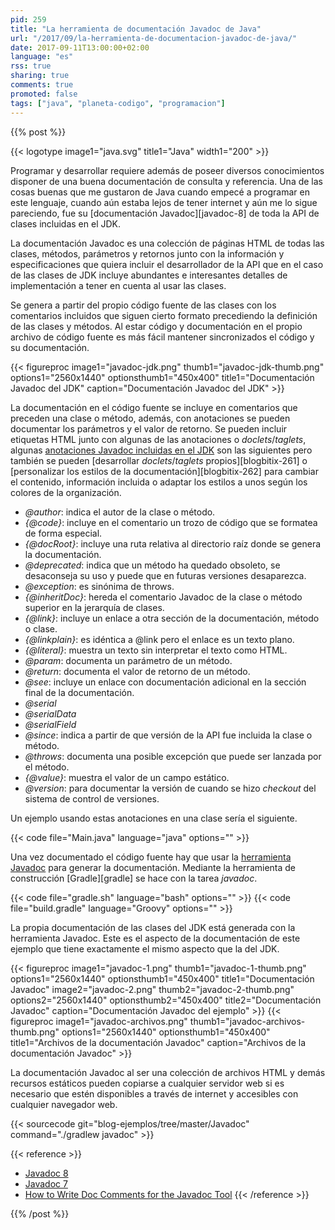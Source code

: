 ```yaml
---
pid: 259
title: "La herramienta de documentación Javadoc de Java"
url: "/2017/09/la-herramienta-de-documentacion-javadoc-de-java/"
date: 2017-09-11T13:00:00+02:00
language: "es"
rss: true
sharing: true
comments: true
promoted: false
tags: ["java", "planeta-codigo", "programacion"]
---
```


{{% post %}}

{{< logotype image1="java.svg" title1="Java" width1="200" >}}

Programar y desarrollar requiere además de poseer diversos conocimientos disponer de una buena documentación de consulta y referencia. Una de las cosas buenas que me gustaron de Java cuando empecé a programar en este lenguaje, cuando aún estaba lejos de tener internet y aún me lo sigue pareciendo, fue su [documentación Javadoc][javadoc-8] de toda la API de clases incluidas en el JDK.

La documentación Javadoc es una colección de páginas HTML de todas las clases, métodos, parámetros y retornos junto con la información y especificaciones que quiera incluir el desarrollador de la API que en el caso de las clases de JDK incluye abundantes e interesantes detalles de implementación a tener en cuenta al usar las clases.

Se genera a partir del propio código fuente de las clases con los comentarios incluidos que siguen cierto formato precediendo la definición de las clases y métodos. Al estar código y documentación en el propio archivo de código fuente es más fácil mantener sincronizados el código y su documentación.

{{< figureproc
    image1="javadoc-jdk.png" thumb1="javadoc-jdk-thumb.png" options1="2560x1440" optionsthumb1="450x400" title1="Documentación Javadoc del JDK"
    caption="Documentación Javadoc del JDK" >}}

La documentación en el código fuente se incluye en comentarios que preceden una clase o método, además, con anotaciones se pueden documentar los parámetros y el valor de retorno. Se pueden incluir etiquetas HTML junto con algunas de las anotaciones o _doclets_/_taglets_, algunas [anotaciones Javadoc incluidas en el JDK](https://docs.oracle.com/javase/8/docs/technotes/tools/windows/javadoc.html#javadoctags) son las siguientes pero también se pueden [desarrollar _doclets_/_taglets_ propios][blogbitix-261] o [personalizar los estilos de la documentación][blogbitix-262] para cambiar el contenido, información incluida o adaptar los estilos a unos según los colores de la organización.

* _@author_: indica el autor de la clase o método.
* _{@code}_: incluye en el comentario un trozo de código que se formatea de forma especial.
* _{@docRoot}_: incluye una ruta relativa al directorio raíz donde se genera la documentación.
* _@deprecated_: indica que un método ha quedado obsoleto, se desaconseja su uso y puede que en futuras versiones desaparezca.
* _@exception_: es sinónima de throws.
* _{@inheritDoc}_: hereda el comentario Javadoc de la clase o método superior en la jerarquía de clases.
* _{@link}_: incluye un enlace a otra sección de la documentación, método o clase.
* _{@linkplain}_: es idéntica a @link pero el enlace es un texto plano.
* _{@literal}_: muestra un texto sin interpretar el texto como HTML.
* _@param_: documenta un parámetro de un método.
* _@return_: documenta el valor de retorno de un método.
* _@see_: incluye un enlace con documentación adicional en la sección final de la documentación.
* _@serial_
* _@serialData_
* _@serialField_
* _@since_: indica a partir de que versión de la API fue incluida la clase o método.
* _@throws_: documenta una posible excepción que puede ser lanzada por el método.
* _{@value}_: muestra el valor de un campo estático.
* _@version_: para documentar la versión de cuando se hizo _checkout_ del sistema de control de versiones.

Un ejemplo usando estas anotaciones en una clase sería el siguiente.

{{< code file="Main.java" language="java" options="" >}}

Una vez documentado el código fuente hay que usar la [herramienta Javadoc](https://docs.oracle.com/javase/8/docs/technotes/tools/windows/javadoc.html) para generar la documentación. Mediante la herramienta de construcción [Gradle][gradle] se hace con la tarea _javadoc_.

{{< code file="gradle.sh" language="bash" options="" >}}
{{< code file="build.gradle" language="Groovy" options="" >}}

La propia documentación de las clases del JDK está generada con la herramienta Javadoc. Este es el aspecto de la documentación de este ejemplo que tiene exactamente el mismo aspecto que la del JDK.

{{< figureproc
    image1="javadoc-1.png" thumb1="javadoc-1-thumb.png" options1="2560x1440" optionsthumb1="450x400" title1="Documentación Javadoc"
    image2="javadoc-2.png" thumb2="javadoc-2-thumb.png" options2="2560x1440" optionsthumb2="450x400" title2="Documentación Javadoc"
    caption="Documentación Javadoc del ejemplo" >}}
{{< figureproc
    image1="javadoc-archivos.png" thumb1="javadoc-archivos-thumb.png" options1="2560x1440" optionsthumb1="450x400" title1="Archivos de la documentación Javadoc"
    caption="Archivos de la documentación Javadoc" >}}

La documentación Javadoc al ser una colección de archivos HTML y demás recursos estáticos pueden copiarse a cualquier servidor web si es necesario que estén disponibles a través de internet y accesibles con cualquier navegador web.

{{< sourcecode git="blog-ejemplos/tree/master/Javadoc" command="./gradlew javadoc" >}}

{{< reference >}}
* [Javadoc 8](https://docs.oracle.com/javase/8/docs/technotes/tools/windows/javadoc.html)
* [Javadoc 7](https://docs.oracle.com/javase/7/docs/technotes/tools/windows/javadoc.html)
* [How to Write Doc Comments for the Javadoc Tool](https://www.oracle.com/technetwork/java/javase/documentation/index-137868.html)
{{< /reference >}}

{{% /post %}}
